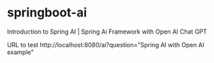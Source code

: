 # springboot-ai
Introduction to Spring AI | Spring Ai Framework with Open AI Chat GPT

URL to test
http://localhost:8080/ai?question="Spring AI with Open AI example"